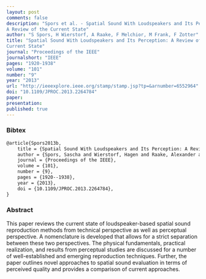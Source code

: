 ```yaml
---
layout: post
comments: false
description: "Spors et al. - Spatial Sound With Loudspeakers and Its Perception:
A Review of the Current State"
author: "S Spors, H Wierstorf, A Raake, F Melchior, M Frank, F Zotter"
title: "Spatial Sound With Loudspeakers and Its Perception: A Review of the
Current State"
journal: "Proceedings of the IEEE"
journalshort: "IEEE"
pages: "1920-1938"
volume: "101"
number: "9"
year: "2013"
url: "http://ieeexplore.ieee.org/stamp/stamp.jsp?tp=&arnumber=6552964"
doi: "10.1109/JPROC.2013.2264784"
paper: 
presentation: 
published: true
---
```


### Bibtex

```latex
@article{Spors2013b,
    title = {Spatial Sound With Loudspeakers and Its Perception: A Review of the Current State},
    author = {Spors, Sascha and Wierstorf, Hagen and Raake, Alexander and Melchior, Frank and Frank, Matthias and Zotter, Franz},
    journal = {Proceedings of the IEEE},
    volume = {101},
    number = {9},
    pages = {1920--1938},
    year = {2013},
    doi = {10.1109/JPROC.2013.2264784},
}
```

### Abstract

This paper reviews the current state of loudspeaker-based spatial sound
reproduction methods from technical perspective as well as perceptual
perspective. A nomenclature is developed that allows for a strict separation
between these two perspectives. The physical fundamentals, practical
realization, and results from perceptual studies are discussed for a number of
well-established and emerging reproduction techniques. Further, the paper
outlines novel approaches to spatial sound evaluation in terms of perceived
quality and provides a comparison of current approaches.
